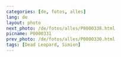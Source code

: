 ```yaml
---
categories: [de, fotos, alles]
lang: de
layout: photo
next_photo: /de/fotos/alles/P0000338.html
picname: P0000331
prev_photo: /de/fotos/alles/P0000330.html
tags: [Dead Leopard, Simion]
---
```

